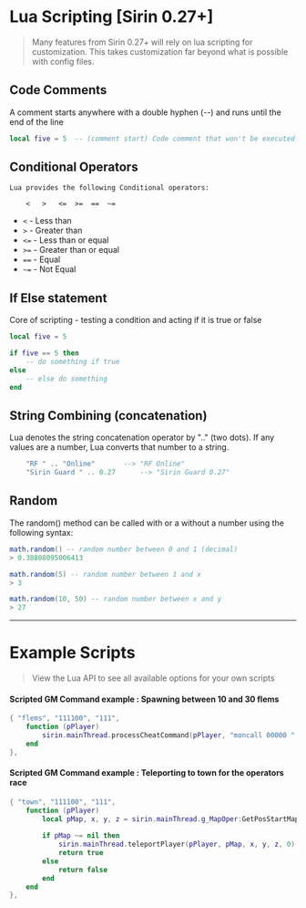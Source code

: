 # Lua Scripting [Sirin 0.27+]

> Many features from Sirin 0.27+ will rely on lua scripting for customization. This takes customization far beyond what is possible with config files.

## Code Comments

A comment starts anywhere with a double hyphen (--) and runs until the end of the line

```lua
local five = 5  -- (comment start) Code comment that won't be executed

```

## Conditional Operators

```
Lua provides the following Conditional operators:

    <   >   <=  >=  ==  ~=
```
* `<`  -  Less than
* `>`  -  Greater than
* `<=`  -  Less than or equal
* `>=`  -  Greater than or equal
* `==`  -  Equal
* `~=`  -  Not Equal

## If Else statement

Core of scripting - testing a condition and acting if it is true or false

```lua
local five = 5

if five == 5 then
	-- do something if true
else
	-- else do something
end
```

## String Combining (concatenation)

Lua denotes the string concatenation operator by ".." (two dots). If any values are a number, Lua converts that number to a string.

```lua
    "RF " .. "Online"  		--> "RF Online"
    "Sirin Guard " .. 0.27		--> "Sirin Guard 0.27"
```

## Random

The random() method can be called with or a without a number using the following syntax:

```lua
math.random() -- random number between 0 and 1 (decimal)
> 0.38808095006413

math.random(5) -- random number between 1 and x
> 3

math.random(10, 50) -- random number between x and y
> 27
```

----------

# Example Scripts

> View the Lua API to see all available options for your own scripts

#### Scripted GM Command example : Spawning between 10 and 30 flems

```lua
{ "flems", "111100", "111",
	function (pPlayer)
		sirin.mainThread.processCheatCommand(pPlayer, "moncall 00000 " .. math.random(10, 30))
	end
},
```

#### Scripted GM Command example : Teleporting to town for the operators race

```lua
{ "town", "111100", "111",
	function (pPlayer)
		local pMap, x, y, z = sirin.mainThread.g_MapOper:GetPosStartMap(pPlayer:GetObjRace(), false)
		
		if pMap ~= nil then
			sirin.mainThread.teleportPlayer(pPlayer, pMap, x, y, z, 0)
			return true
		else
			return false
		end
	end
},
```